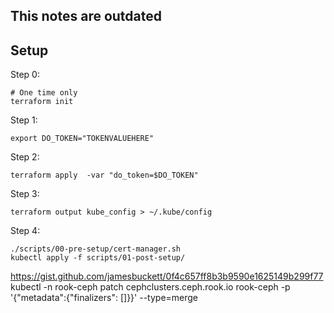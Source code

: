 ## This notes are outdated

## Setup

Step 0:

```
# One time only
terraform init
```

Step 1:
```
export DO_TOKEN="TOKENVALUEHERE"
```

Step 2:
```
terraform apply  -var "do_token=$DO_TOKEN"
```

Step 3:
```
terraform output kube_config > ~/.kube/config
```

Step 4:
```
./scripts/00-pre-setup/cert-manager.sh 
kubectl apply -f scripts/01-post-setup/
```

https://gist.github.com/jamesbuckett/0f4c657ff8b3b9590e1625149b299f77
kubectl -n rook-ceph patch cephclusters.ceph.rook.io rook-ceph -p '{"metadata":{"finalizers": []}}' --type=merge